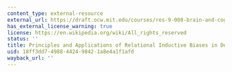 ```yaml
---
content_type: external-resource
external_url: https://draft.ocw.mit.edu/courses/res-9-008-brain-and-cognitive-sciences-computational-tutorials/pages/principles-and-applications-of-relational-inductive-biases-in-deep-learning/
has_external_license_warning: true
license: https://en.wikipedia.org/wiki/All_rights_reserved
status: ''
title: Principles and Applications of Relational Inductive Biases in Deep Learning
uid: 18ff3dd7-4988-4424-9842-1a8e4a1f1afd
wayback_url: ''
---
```

